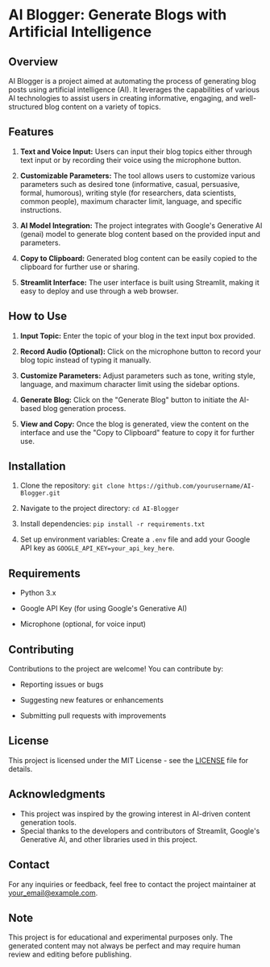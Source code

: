 # AI Blogger: Generate Blogs with Artificial Intelligence

## Overview
AI Blogger is a project aimed at automating the process of generating blog posts using artificial intelligence (AI). It leverages the capabilities of various AI technologies to assist users in creating informative, engaging, and well-structured blog content on a variety of topics.

## Features

1. **Text and Voice Input:** Users can input their blog topics either through text input or by recording their voice using the microphone button.
2. **Customizable Parameters:** The tool allows users to customize various parameters such as desired tone (informative, casual, persuasive, formal, humorous), writing style (for researchers, data scientists, common people), maximum character limit, language, and specific instructions.

3. **AI Model Integration:** The project integrates with Google's Generative AI (genai) model to generate blog content based on the provided input and parameters.
4. **Copy to Clipboard:** Generated blog content can be easily copied to the clipboard for further use or sharing.

5. **Streamlit Interface:** The user interface is built using Streamlit, making it easy to deploy and use through a web browser.

## How to Use

1. **Input Topic:** Enter the topic of your blog in the text input box provided.
2. **Record Audio (Optional):** Click on the microphone button to record your blog topic instead of typing it manually.

3. **Customize Parameters:** Adjust parameters such as tone, writing style, language, and maximum character limit using the sidebar options.
4. **Generate Blog:** Click on the "Generate Blog" button to initiate the AI-based blog generation process.

5. **View and Copy:** Once the blog is generated, view the content on the interface and use the "Copy to Clipboard" feature to copy it for further use.

## Installation

1. Clone the repository: `git clone https://github.com/yourusername/AI-Blogger.git`
2. Navigate to the project directory: `cd AI-Blogger`

3. Install dependencies: `pip install -r requirements.txt`
4. Set up environment variables: Create a `.env` file and add your Google API key as `GOOGLE_API_KEY=your_api_key_here`.

## Requirements

- Python 3.x
- Google API Key (for using Google's Generative AI)

- Microphone (optional, for voice input)

## Contributing
Contributions to the project are welcome! You can contribute by:

- Reporting issues or bugs
- Suggesting new features or enhancements

- Submitting pull requests with improvements

## License
This project is licensed under the MIT License - see the [LICENSE](LICENSE) file for details.

## Acknowledgments

- This project was inspired by the growing interest in AI-driven content generation tools.
- Special thanks to the developers and contributors of Streamlit, Google's Generative AI, and other libraries used in this project.

## Contact
For any inquiries or feedback, feel free to contact the project maintainer at [your_email@example.com](mailto:your_email@example.com).

## Note
This project is for educational and experimental purposes only. The generated content may not always be perfect and may require human review and editing before publishing.
